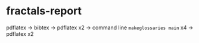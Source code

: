 # fractals-report

pdflatex -> bibtex -> pdflatex x2 -> command line `makeglossaries main` x4 -> pdflatex x2